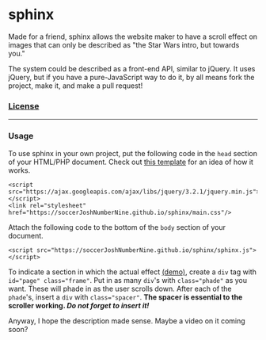 # sphinx

Made for a friend, sphinx allows the website maker to have a scroll effect on images that can only be described as "the Star Wars intro, but towards you."

The system could be described as a front-end API, similar to jQuery. It uses jQuery, but if you have a pure-JavaScript way to do it, by all means fork the project, make it, and make a pull request!

### [License](https://github.com/soccerJoshNumberNine/sphinx/License.md)
___
### Usage

To use sphinx in your own project, put the following code in the `head` section of your HTML/PHP document. Check out [this template](https://github.com/soccerJoshNumberNine/sphinx/blob/master/template.md) for an idea of how it works.

```
<script src="https://ajax.googleapis.com/ajax/libs/jquery/3.2.1/jquery.min.js"></script>
<link rel="stylesheet" href="https://soccerJoshNumberNine.github.io/sphinx/main.css"/>
```

Attach the following code to the bottom of the `body` section of your document.

```
<script src="https://soccerJoshNumberNine.github.io/sphinx/sphinx.js"></script>
```

To indicate a section in which the actual effect [\(demo\)](https://soccerjoshnumbernine.github.io/sphinx/), create a `div` tag with `id="page" class="frame"`. Put in as many `div`'s with `class="phade"` as you want. These will phade in as the user scrolls down. After each of the `phade`'s, insert a `div` with `class="spacer"`. __The spacer is essential to the scroller working. *Do not forget to insert it!*__

Anyway, I hope the description made sense. Maybe a video on it coming soon?
